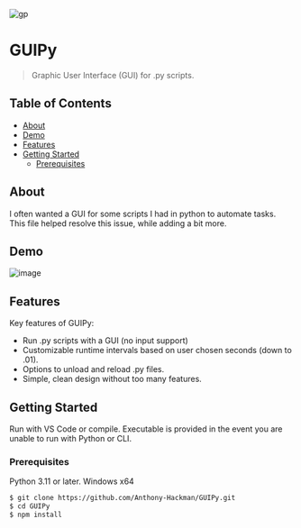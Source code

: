 ![gp](https://github.com/Anthony-Hackman/GUIPy/assets/143662667/76206bb0-fdaf-48f1-9cfe-764bda14d402)

# GUIPy

> Graphic User Interface (GUI) for .py scripts.

## Table of Contents

- [About](#about)
- [Demo](#demo)
- [Features](#features)
- [Getting Started](#getting-started)
  - [Prerequisites](#prerequisites)

## About

I often wanted a GUI for some scripts I had in python to automate tasks. This file helped resolve this issue, while adding a bit more.

## Demo

![image](https://github.com/Anthony-Hackman/GUIPy/assets/143662667/30e169a1-a485-4ffe-8ee9-dd00e648ba9a)

## Features

Key features of GUIPy:
- Run .py scripts with a GUI (no input support)
- Customizable runtime intervals based on user chosen seconds (down to .01).
- Options to unload and reload .py files.
- Simple, clean design without too many features.

## Getting Started

Run with VS Code or compile. Executable is provided in the event you are unable to run with Python or CLI. 

### Prerequisites

Python 3.11 or later. Windows x64

```bash
$ git clone https://github.com/Anthony-Hackman/GUIPy.git
$ cd GUIPy
$ npm install
